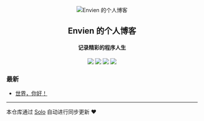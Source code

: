 <p align="center"><img alt="Envien 的个人博客" src="https://static.b3log.org/images/brand/solo-32.png"></p><h2 align="center">
Envien 的个人博客
</h2>

<h4 align="center">记录精彩的程序人生</h4>
<p align="center"><a title="Envien 的个人博客" target="_blank" href="https://github.com/Envien/solo-blog"><img src="https://img.shields.io/github/last-commit/Envien/solo-blog.svg?style=flat-square&color=FF9900"></a>
<a title="GitHub repo size in bytes" target="_blank" href="https://github.com/Envien/solo-blog"><img src="https://img.shields.io/github/repo-size/Envien/solo-blog.svg?style=flat-square"></a>
<a title="Solo Version" target="_blank" href="https://github.com/b3log/solo/releases"><img src="https://img.shields.io/badge/solo-3.6.7-f1e05a.svg?style=flat-square&color=blueviolet"></a>
<a title="Hits" target="_blank" href="https://github.com/b3log/hits"><img src="https://hits.b3log.org/Envien/solo-blog.svg"></a></p>

### 最新

* [世界，你好！](https://www.thebiggestdreamer.cn/hello-solo)



---

本仓库通过 [Solo](https://github.com/b3log/solo) 自动进行同步更新 ❤️ 